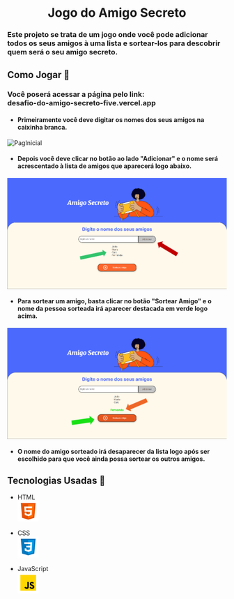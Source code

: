 <h1 align="center">Jogo do Amigo Secreto</h1>
<h3>Este projeto se trata de um jogo onde você pode adicionar todos os seus amigos à uma lista e sortear-los para descobrir quem será o seu amigo secreto. </h3>

<h2>Como Jogar 👾</h2>
<h3><b>Você poserá acessar a página pelo link:</b><br> desafio-do-amigo-secreto-five.vercel.app</h3>

* #### Primeiramente você deve digitar os nomes dos seus amigos na caixinha branca.<br>
 ![PagInicial]([https://github.com/Henriquelz26/Desafio-do-Amigo-Secreto/blob/main/assets/icons8-html-48.png](https://github.com/Henriquelz26/Desafio-do-Amigo-Secreto/blob/main/assets/PaginaInicialSeta.PNG))


* #### Depois você deve clicar no botão ao lado "Adicionar" e o nome será acrescentado à lista de amigos que aparecerá logo abaixo.<br>

<img align="center" src="./assets/ListaAmigosSetas.PNG"> <br>

* #### Para sortear um amigo, basta clicar no botão "Sortear Amigo" e o nome da pessoa sorteada irá aparecer destacada em verde logo acima. <br>

<img align="center" src="assets/AmigoSorteadoSeta.PNG">

* #### O nome do amigo sorteado irá desaparecer da lista logo após ser escolhido para que você ainda possa sortear os outros amigos.

<h2>Tecnologias Usadas 🔨</h2>

* HTML <br>
![HTML](https://github.com/Henriquelz26/Desafio-do-Amigo-Secreto/blob/main/assets/icons8-html-48.png)

* CSS <br>
![CSS](https://github.com/Henriquelz26/Desafio-do-Amigo-Secreto/blob/main/assets/icons8-css-48.png)
* JavaScript <br>
![JavaScript](https://github.com/Henriquelz26/Desafio-do-Amigo-Secreto/blob/main/assets/icons8-javascript-48.png)
